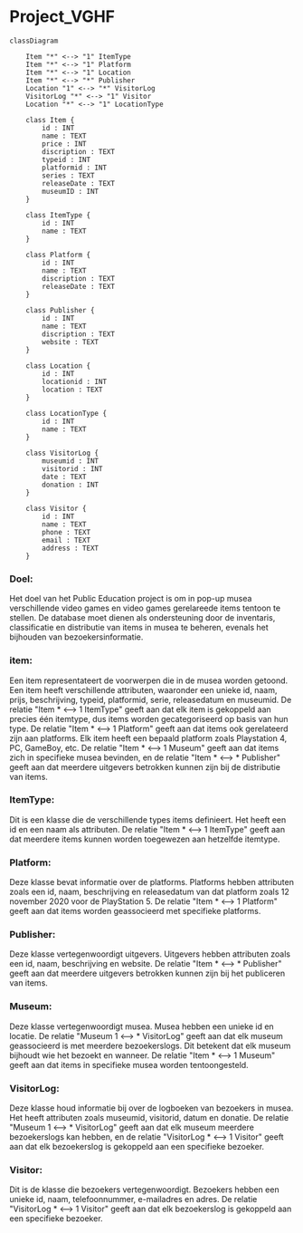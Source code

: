 # Project_VGHF

``` mermaid
classDiagram

    Item "*" <--> "1" ItemType
    Item "*" <--> "1" Platform
    Item "*" <--> "1" Location
    Item "*" <--> "*" Publisher
    Location "1" <--> "*" VisitorLog
    VisitorLog "*" <--> "1" Visitor
    Location "*" <--> "1" LocationType

    class Item {
        id : INT
        name : TEXT
        price : INT
        discription : TEXT
        typeid : INT
        platformid : INT
        series : TEXT
        releaseDate : TEXT
        museumID : INT
    }

    class ItemType {
        id : INT
        name : TEXT
    }

    class Platform {
        id : INT
        name : TEXT
        discription : TEXT
        releaseDate : TEXT
    }
    
    class Publisher {
        id : INT
        name : TEXT
        discription : TEXT
        website : TEXT
    }
    
    class Location {
        id : INT
        locationid : INT
        location : TEXT
    }
    
    class LocationType {
        id : INT
        name : TEXT
    }

    class VisitorLog {
        museumid : INT
        visitorid : INT
        date : TEXT
        donation : INT
    }
    
    class Visitor {
        id : INT
        name : TEXT
        phone : TEXT
        email : TEXT
        address : TEXT
    }    
 ```
### Doel:
Het doel van het Public Education project is om in pop-up musea verschillende video games en video games gerelareede items tentoon te stellen. De database moet dienen als ondersteuning door de inventaris, classificatie en distributie van items in musea te beheren, evenals het bijhouden van bezoekersinformatie.
 
### item:
Een item representateert de voorwerpen die in de musea worden getoond. Een item heeft verschillende attributen, waaronder een unieke id, naam, prijs, beschrijving, typeid, platformid, serie, releasedatum en museumid. De relatie "Item * <--> 1 ItemType" geeft aan dat elk item is gekoppeld aan precies één itemtype, dus items worden gecategoriseerd op basis van hun type. De relatie "Item * <--> 1 Platform" geeft aan dat items ook gerelateerd zijn aan platforms. Elk item heeft een bepaald platform zoals Playstation 4, PC, GameBoy, etc. De relatie "Item * <--> 1 Museum" geeft aan dat items zich in specifieke musea bevinden, en de relatie "Item * <--> * Publisher" geeft aan dat meerdere uitgevers betrokken kunnen zijn bij de distributie van items.

### ItemType:
Dit is een klasse die de verschillende types items definieert. Het heeft een id en een naam als attributen. De relatie "Item * <--> 1 ItemType" geeft aan dat meerdere items kunnen worden toegewezen aan hetzelfde itemtype.

### Platform:
Deze klasse bevat informatie over de platforms. Platforms hebben attributen zoals een id, naam, beschrijving en releasedatum van dat platform zoals 12 november 2020 voor de PlayStation 5. De relatie "Item * <--> 1 Platform" geeft aan dat items worden geassocieerd met specifieke platforms.

### Publisher:
Deze klasse vertegenwoordigt uitgevers. Uitgevers hebben attributen zoals een id, naam, beschrijving en website. De relatie "Item * <--> * Publisher" geeft aan dat meerdere uitgevers betrokken kunnen zijn bij het publiceren van items.

### Museum:
Deze klasse vertegenwoordigt musea. Musea hebben een unieke id en locatie. De relatie "Museum 1 <--> * VisitorLog" geeft aan dat elk museum geassocieerd is met meerdere bezoekerslogs. Dit betekent dat elk museum bijhoudt wie het bezoekt en wanneer. De relatie "Item * <--> 1 Museum" geeft aan dat items in specifieke musea worden tentoongesteld.

### VisitorLog:
Deze klasse houd informatie bij over de logboeken van bezoekers in musea. Het heeft attributen zoals museumid, visitorid, datum en donatie. De relatie "Museum 1 <--> * VisitorLog" geeft aan dat elk museum meerdere bezoekerslogs kan hebben, en de relatie "VisitorLog * <--> 1 Visitor" geeft aan dat elk bezoekerslog is gekoppeld aan een specifieke bezoeker.

### Visitor:
Dit is de klasse die bezoekers vertegenwoordigt. Bezoekers hebben een unieke id, naam, telefoonnummer, e-mailadres en adres. De relatie "VisitorLog * <--> 1 Visitor" geeft aan dat elk bezoekerslog is gekoppeld aan een specifieke bezoeker.

